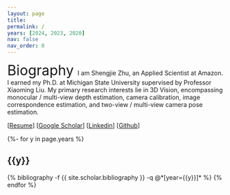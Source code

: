 ```yaml
---
layout: page
title:  
permalink: /
years: [2024, 2023, 2020]
nav: false
nav_order: 0
---
```

<font size="6.5"> Biography </font>
I am Shengjie Zhu, an Applied Scientist at Amazon.
I earned my Ph.D. at Michigan State University supervised by Professor Xiaoming Liu. 
My primary research interests lie in 3D Vision, encompassing monocular / multi-view depth estimation, camera calibration, image correspondence estimation, and two-view / multi-view camera pose estimation.

[[Resume](https://shngjz.github.io/assets/pdf/Shengjie_Zhu_Resume.pdf)] [[Google Scholar](https://scholar.google.com/citations?user=4hHEXZkAAAAJ&hl=en)] [[Linkedin](https://www.linkedin.com/in/shengjie-zhu-b71945159/)] [[Github](https://github.com/ShngJZ)] 

<div class="publications">
{%- for y in page.years %}
  <h2 class="year">{{y}}</h2>
  {% bibliography -f {{ site.scholar.bibliography }} -q @*[year={{y}}]* %}
{% endfor %}
</div>